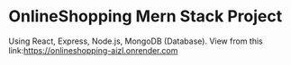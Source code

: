 # OnlineShopping Mern Stack Project
Using React, Express, Node.js, MongoDB (Database).
View from this link:https://onlineshopping-aizl.onrender.com
